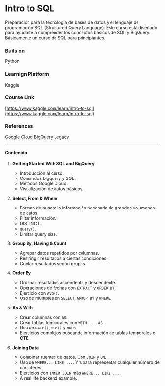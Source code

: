 # Intro to SQL
Preparación para la tecnología de bases de datos y el lenguaje de programación SQL (Structured Query Language). Este curso está diseñado para ayudarte a comprender los conceptos básicos de SQL y BigQuery. Básicamente un curso de SQL para principiantes.

### Buils on

Python

### Learnign Platform

Kaggle

### Course Link

[https://www.kaggle.com/learn/intro-to-sql](https://www.kaggle.com/learn/intro-to-sql)

### References

[Google Cloud BigQuery Legacy](https://cloud.google.com/bigquery/docs/reference/legacy-sql)

--------------------

#### Contenido

1. **Getting Started With SQL and BigQuery**
   - Introducción al curso.
   - Comandos bigquery y SQL.
   - Métodos Google Cloud.
   - Visualización de datos básicos.

2. **Select, From & Where**
   - Formas de buscar la información necesaria de grandes volúmenes de datos.
   - Filtar información.
   - DISTINCT.
   - `query()`.
   - Limitar query size.

3. **Group By, Having & Count**
   - Agrupar datos repetidos por columnas.
   - Restringir resultados a ciertas condiciones.
   - Contar resultados según grupos.

4. **Order By**
   - Ordenar resultados ascendente y descendente.
   - Operaciones de fechas con `EXTRACT` y `ORDER BY`.
   - Ejercicio con `AVG()`.
   - Uso de múltiples en `SELECT`, `GROUP BY` y `WHERE`.

5. **As & With**
   - Crear columnas con `AS`.
   - Crear tablas temporales con `WITH ... AS`.
   - Uso de `DATE()`, `SUM()` y `HOUR`
   - Ejercicios complejos buscando información de tablas temporales o **CTE**.

6. **Joining Data**
   - Combinar fuentes de datos. Con `JOIN` y `ON`.
   - Uso de `WHERE... LIKE ...`. Y `%` para representar cualquier número de caracteres.
   - Ejercicios con `INNER JOIN` más `WHERE... LIKE ...`.
   - A real life backend example.

